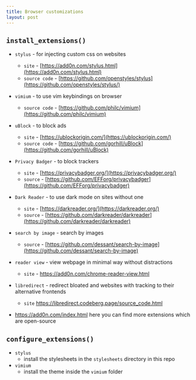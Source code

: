 ```yaml
---
title: Browser customizations
layout: post
---
```


## `install_extensions()`

- `stylus` - for injecting custom css on websites
    - `site` - [https://add0n.com/stylus.html](https://add0n.com/stylus.html)
    - `source code` - [https://github.com/openstyles/stylus](https://github.com/openstyles/stylus/)
- `vimium` - to use vim keybindings on browser
    - `source code` - [https://github.com/philc/vimium](https://github.com/philc/vimium)
- `uBlock` - to block ads
    - `site` - [https://ublockorigin.com/](https://ublockorigin.com/)
    - `source code` - [https://github.com/gorhill/uBlock](https://github.com/gorhill/uBlock)
- `Privacy Badger` - to block trackers
    - `site` - [https://privacybadger.org/](https://privacybadger.org/)
    - `source` - [https://github.com/EFForg/privacybadger](https://github.com/EFForg/privacybadger)
- `Dark Reader` - to use dark mode on sites without one
    - `site` - [https://darkreader.org/](https://darkreader.org/)
    - `source` - [https://github.com/darkreader/darkreader](https://github.com/darkreader/darkreader)
- `search by image` - search by images
    - `source` - [https://github.com/dessant/search-by-image](https://github.com/dessant/search-by-image)
- `reader view` - view webpage in minimal way without distractions
    - `site` - <https://add0n.com/chrome-reader-view.html>
- `libredirect` - redirect bloated and websites with tracking to their alternative frontends
    - `site` <https://libredirect.codeberg.page/source_code.html>

- <https://add0n.com/index.html> here you can find more extensions which are open-source

## `configure_extensions()`

- `stylus`
    - install the stylesheets in the `stylesheets` directory in this repo
- `vimium`
    - install the theme inside the `vimium` folder
